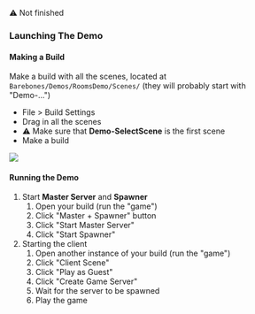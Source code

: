 ⚠️ Not finished

### Launching The Demo

#### Making a Build

Make a build with all the scenes, located at `Barebones/Demos/RoomsDemo/Scenes/` (they will probably start with "Demo-...")

* File > Build Settings
* Drag in all the scenes
* :warning: Make sure that **Demo-SelectScene** is the first scene
* Make a build 

![](http://i.imgur.com/9MKnb6Z.png)

#### Running the Demo

1. Start **Master Server** and **Spawner**
   1. Open your build (run the "game")
   1. Click "Master + Spawner" button
   1. Click "Start Master Server"
   1. Click "Start Spawner"
1. Starting the client
   1. Open another instance of your build (run the "game")
   1. Click "Client Scene"
   1. Click "Play as Guest"
   1. Click "Create Game Server"
   1. Wait for the server to be spawned
   1. Play the game
